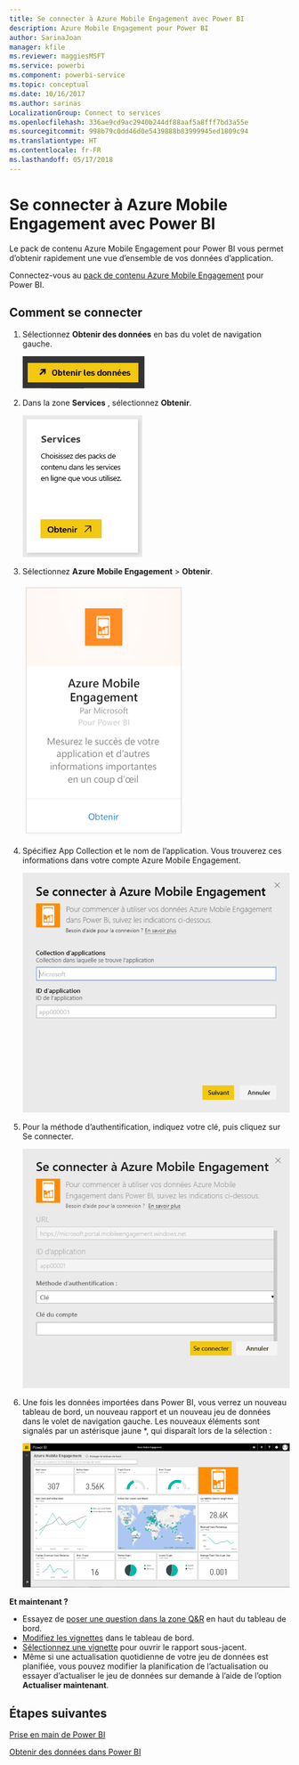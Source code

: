 ```yaml
---
title: Se connecter à Azure Mobile Engagement avec Power BI
description: Azure Mobile Engagement pour Power BI
author: SarinaJoan
manager: kfile
ms.reviewer: maggiesMSFT
ms.service: powerbi
ms.component: powerbi-service
ms.topic: conceptual
ms.date: 10/16/2017
ms.author: sarinas
LocalizationGroup: Connect to services
ms.openlocfilehash: 336ae9cd9ac2940b244df88aaf5a8fff7bd3a55e
ms.sourcegitcommit: 998b79c0dd46d0e5439888b83999945ed1809c94
ms.translationtype: HT
ms.contentlocale: fr-FR
ms.lasthandoff: 05/17/2018
---
```

# <a name="connect-to-azure-mobile-engagement-with-power-bi"></a>Se connecter à Azure Mobile Engagement avec Power BI
Le pack de contenu Azure Mobile Engagement pour Power BI vous permet d’obtenir rapidement une vue d’ensemble de vos données d’application.

Connectez-vous au [pack de contenu Azure Mobile Engagement](https://app.powerbi.com/groups/me/getdata/services/azme) pour Power BI.

## <a name="how-to-connect"></a>Comment se connecter
1. Sélectionnez **Obtenir des données** en bas du volet de navigation gauche.
   
    ![](media/service-connect-to-azure-mobile/getdata.png)
2. Dans la zone **Services** , sélectionnez **Obtenir**.
   
    ![](media/service-connect-to-azure-mobile/services.png)
3. Sélectionnez **Azure Mobile Engagement** \> **Obtenir**.
   
    ![](media/service-connect-to-azure-mobile/azme.png) 
4. Spécifiez App Collection et le nom de l’application. Vous trouverez ces informations dans votre compte Azure Mobile Engagement.
   
    ![](media/service-connect-to-azure-mobile/parameters.png) 
5. Pour la méthode d’authentification, indiquez votre clé, puis cliquez sur Se connecter.
   
    ![](media/service-connect-to-azure-mobile/creds.png)
6. Une fois les données importées dans Power BI, vous verrez un nouveau tableau de bord, un nouveau rapport et un nouveau jeu de données dans le volet de navigation gauche. Les nouveaux éléments sont signalés par un astérisque jaune \*, qui disparaît lors de la sélection :
   
    ![](media/service-connect-to-azure-mobile/dashboard.png)

 **Et maintenant ?**

* Essayez de [poser une question dans la zone Q&R](power-bi-q-and-a.md) en haut du tableau de bord.
* [Modifiez les vignettes](service-dashboard-edit-tile.md) dans le tableau de bord.
* [Sélectionnez une vignette](service-dashboard-tiles.md) pour ouvrir le rapport sous-jacent.
* Même si une actualisation quotidienne de votre jeu de données est planifiée, vous pouvez modifier la planification de l’actualisation ou essayer d’actualiser le jeu de données sur demande à l’aide de l’option **Actualiser maintenant**.

## <a name="next-steps"></a>Étapes suivantes
[Prise en main de Power BI](service-get-started.md)

[Obtenir des données dans Power BI](service-get-data.md)

